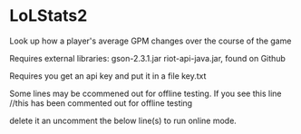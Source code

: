 # LoLStats2
Look up how a player's average GPM changes over the course of the game

Requires external libraries: 
	gson-2.3.1.jar
	riot-api-java.jar, found on Github
	
Requires you get an api key and put it in a file key.txt

Some lines may be ccommened out for offline testing. If you see this line
//this has been commented out for offline testing

delete it an uncomment the below line(s) to run online mode.
